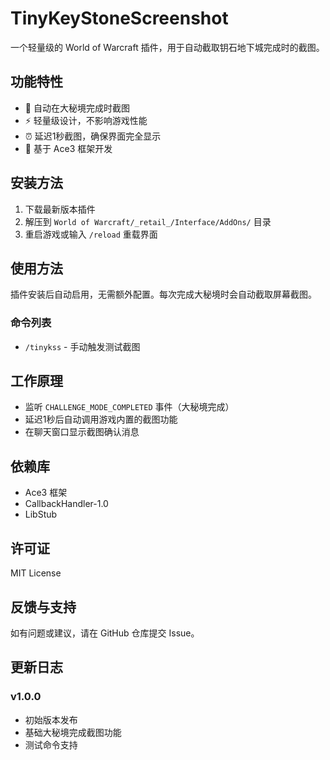 # TinyKeyStoneScreenshot

一个轻量级的 World of Warcraft 插件，用于自动截取钥石地下城完成时的截图。

## 功能特性

- 🎯 自动在大秘境完成时截图
- ⚡ 轻量级设计，不影响游戏性能
- ⏰ 延迟1秒截图，确保界面完全显示
- 🔧 基于 Ace3 框架开发

## 安装方法

1. 下载最新版本插件
2. 解压到 `World of Warcraft/_retail_/Interface/AddOns/` 目录
3. 重启游戏或输入 `/reload` 重载界面

## 使用方法

插件安装后自动启用，无需额外配置。每次完成大秘境时会自动截取屏幕截图。

### 命令列表

- `/tinykss` - 手动触发测试截图

## 工作原理

- 监听 `CHALLENGE_MODE_COMPLETED` 事件（大秘境完成）
- 延迟1秒后自动调用游戏内置的截图功能
- 在聊天窗口显示截图确认消息

## 依赖库

- Ace3 框架
- CallbackHandler-1.0
- LibStub

## 许可证

MIT License

## 反馈与支持

如有问题或建议，请在 GitHub 仓库提交 Issue。

## 更新日志

### v1.0.0
- 初始版本发布
- 基础大秘境完成截图功能
- 测试命令支持
